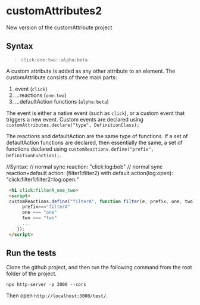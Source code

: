 # customAttributes2

New version of the customAttribute project

## Syntax

> `click:one:two::alpha:beta`

A custom attribute is added as any other attribute to an element. The customAttribute consists of three main parts:
1. event (`click`)
2. ...reactions (`one:two`)
3. ...defaultAction functions (`alpha:beta`)

The event is either a native event (such as `click`), or a custom event that triggers a new event. Custom events are declared using `customAttributes.declare("type", DefinitionClass);` 

The reactions and defaultAction are the same type of functions. If a set of defaultAction functions are declared, then  essentially the same, a set of functions declared using `customReactions.define("prefix", DefinitionFunction);`.

//Syntax:
// normal sync reaction: "click:log:bob"
// normal sync reaction+default action: (filter1:filter2) with default action(log:open): "click:filter1:filter2::log:open:"


```html
 <h1 click:filterA_one_two>
 <script>
 customReactions.define("filterA", function filter(e, prefix, one, two){
      prefix==="filterA"
      one === "one"
      two === "two"
      ...
    });
 </script>
```

## Run the tests

Clone the github project, and then run the following command from the root folder of the project. 

`npx http-server -p 3000 --cors`

Then open `http://localhost:3000/test/`.